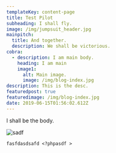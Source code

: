 ```yaml
---
templateKey: content-page
title: Test Pilot
subheading: I shall fly.
image: /img/jumpsuit_header.jpg
mainpitch:
  title: And together.
  description: We shall be victorious.
cobra:
  - description: I am main body.
    heading: I am main
    image1:
      alt: Main image.
      image: /img/blog-index.jpg
description: This is the desc.
featuredpost: true
featuredimage: /img/blog-index.jpg
date: 2019-06-15T01:56:02.612Z
---
```

I shall be the body.

![sadf](/img/apple-touch-icon.png "asdf")

```
fasfdasdsafd <?phpasdf >
```

